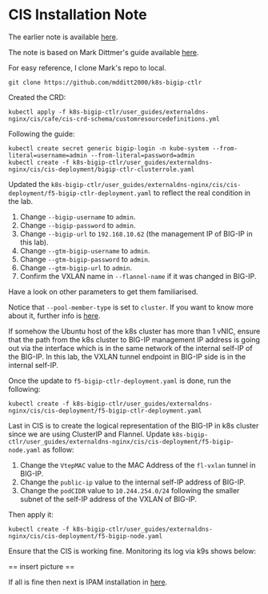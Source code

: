 # CIS Installation Note

The earlier note is available [here](README.md).

The note is based on Mark Dittmer's guide available [here](https://github.com/mdditt2000/k8s-bigip-ctlr/tree/main/user_guides/externaldns-nginx).

For easy reference, I clone Mark's repo to local.
```
git clone https://github.com/mdditt2000/k8s-bigip-ctlr
```

Created the CRD:
```
kubectl apply -f k8s-bigip-ctlr/user_guides/externaldns-nginx/cis/cafe/cis-crd-schema/customresourcedefinitions.yml
```

Following the guide:
```
kubectl create secret generic bigip-login -n kube-system --from-literal=username=admin --from-literal=password=admin
kubectl create -f k8s-bigip-ctlr/user_guides/externaldns-nginx/cis/cis-deployment/bigip-ctlr-clusterrole.yaml
```

Updated the `k8s-bigip-ctlr/user_guides/externaldns-nginx/cis/cis-deployment/f5-bigip-ctlr-deployment.yaml` to reflect the real condition in the lab.

1. Change `--bigip-username` to `admin`.
2. Change `--bigip-password` to `admin`.
3. Change `--bigip-url` to `192.168.10.62` (the management IP of BIG-IP in this lab).
4. Change `--gtm-bigip-username` to `admin`.
5. Change `--gtm-bigip-password` to `admin`.
6. Change `--gtm-bigip-url` to `admin`.
7. Confirm the VXLAN name in `--flannel-name` if it was changed in BIG-IP.

Have a look on other parameters to get them familiarised.

Notice that `--pool-member-type` is set to `cluster`. If you want to know more about it, further info is [here](https://clouddocs.f5.com/containers/latest/userguide/config-options.html#clusterip).

If somehow the Ubuntu host of the k8s cluster has more than 1 vNIC, ensure that the path from the k8s cluster to BIG-IP management IP address is going out via the interface which is in the same network of the internal self-IP of the BIG-IP. In this lab, the VXLAN tunnel endpoint in BIG-IP side is in the internal self-IP.

Once the update to `f5-bigip-ctlr-deployment.yaml` is done, run the following:
```
kubectl create -f k8s-bigip-ctlr/user_guides/externaldns-nginx/cis/cis-deployment/f5-bigip-ctlr-deployment.yaml
```

Last in CIS is to create the logical representation of the BIG-IP in k8s cluster since we are using ClusterIP and Flannel. Update `k8s-bigip-ctlr/user_guides/externaldns-nginx/cis/cis-deployment/f5-bigip-node.yaml` as follow:

1. Change the `VtepMAC` value to the MAC Address of the `fl-vxlan` tunnel in BIG-IP.
2. Change the `public-ip` value to the internal self-IP address of BIG-IP.
3. Change the `podCIDR` value to `10.244.254.0/24` following the smaller subnet of the self-IP address of the VXLAN of BIG-IP.

Then apply it:

```
kubectl create -f k8s-bigip-ctlr/user_guides/externaldns-nginx/cis/cis-deployment/f5-bigip-node.yaml
```

Ensure that the CIS is working fine. Monitoring its log via k9s shows below:

== insert picture ==

If all is fine then next is IPAM installation in [here](ipam-note.md).
